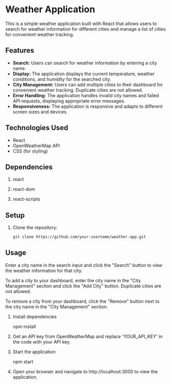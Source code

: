 # Weather Application

This is a simple weather application built with React that allows users to search for weather information for different cities and manage a list of cities for convenient weather tracking.

## Features

- **Search:** Users can search for weather information by entering a city name.
- **Display:** The application displays the current temperature, weather conditions, and humidity for the searched city.
- **City Management:** Users can add multiple cities to their dashboard for convenient weather tracking. Duplicate cities are not allowed.
- **Error Handling:** The application handles invalid city names and failed API requests, displaying appropriate error messages.
- **Responsiveness:** The application is responsive and adapts to different screen sizes and devices.

## Technologies Used

- React
- OpenWeatherMap API
- CSS (for styling)

## Dependencies

1.  react

2.  react-dom

3.  react-scripts

## Setup

1. Clone the repository:

   ```bash
   git clone https://github.com/your-username/weather-app.git

   ```

## Usage

Enter a city name in the search input and click the "Search" button to view the weather information for that city.

To add a city to your dashboard, enter the city name in the "City Management" section and click the "Add City" button. Duplicate cities are not allowed.

To remove a city from your dashboard, click the "Remove" button next to the city name in the "City Management" section.

1.  Install dependencies

    npm install

2.  Get an API key from OpenWeatherMap and replace 'YOUR_API_KEY' in the code with your API key.

3.  Start the application

    npm start

4.  Open your browser and navigate to http://localhost:3000 to view the application.
